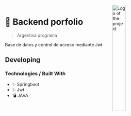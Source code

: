 <img src="https://argentinaprograma.inti.gob.ar/pluginfile.php/1/theme_moove/logo/1676134779/Dise%C3%B1o%20sin%20t%C3%ADtulo%20%2817%29.png" width="30%" alt="Logo of the project" align="right">

# 🚀 Backend porfolio 
> Argentina programa

Base de datos y control de acceso mediante Jwt

## Developing

### Technologies / Built With
- ✨ Springboot
- ✨ Jwt
- 💣 JAVA

